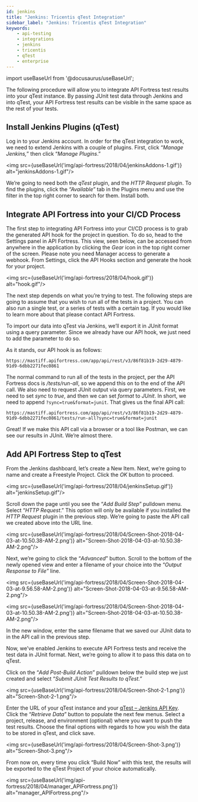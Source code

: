 ```yaml
---
id: jenkins
title: "Jenkins: Tricentis qTest Integration"
sidebar_label: "Jenkins: Tricentis qTest Integration"
keywords:
    - api-testing
    - integrations
    - jenkins
    - tricentis
    - qTest
    - enterprise
---
```


import useBaseUrl from '@docusaurus/useBaseUrl';

The following procedure will allow you to integrate API Fortress test results into your qTest instance. By passing JUnit test data through Jenkins and into qTest, your API Fortress test results can be visible in the same space as the rest of your tests.

## Install Jenkins Plugins (qTest)

Log in to your Jenkins account. In order for the qTest integration to work, we need to extend Jenkins with a couple of plugins. First, click “_Manage Jenkins,_” then click “_Manage Plugins_.”

<img src={useBaseUrl('img/api-fortress/2018/04/jenkinsAddons-1.gif')} alt="jenkinsAddons-1.gif"/>

We’re going to need both the _qTest_ plugin, and the _HTTP Request_ plugin. To find the plugins, click the _“Available”_ tab in the Plugins menu and use the filter in the top right corner to search for them. Install both.

## Integrate API Fortress into your CI/CD Process

The first step to integrating API Fortress into your CI/CD process is to grab the generated API hook for the project in question. To do so, head to the Settings panel in API Fortress. This view, seen below, can be accessed from anywhere in the application by clicking the _Gear_ icon in the top right corner of the screen. Please note you need Manager access to generate a webhook. From Settings, click the API Hooks section and generate the hook for your project.

<img src={useBaseUrl('img/api-fortress/2018/04/hook.gif')} alt="hook.gif"/>

The next step depends on what you’re trying to test. The following steps are going to assume that you wish to run all of the tests in a project. You can also run a single test, or a series of tests with a certain tag. If you would like to learn more about that please contact API Fortress.

To import our data into qTest via Jenkins, we’ll export it in JUnit format using a query parameter. Since we already have our API hook, we just need to add the parameter to do so.

As it stands, our API hook is as follows:

```
https://mastiff.apifortress.com/app/api/rest/v3/86f81b19-2d29-4879-91d9-6dbb2271fec0861
```

The normal command to run all of the tests in the project, per the API Fortress docs is _/tests/run-all_, so we append this on to the end of the API call. We also need to request JUnit output via query parameters. First, we need to set _sync_ to _true_, and then we can set _format_ to _JUnit_. In short, we need to append `?sync=true&format=junit`. That gives us the final API call:

```
https://mastiff.apifortress.com/app/api/rest/v3/86f81b19-2d29-4879-91d9-6dbb2271fec0861/tests/run-all?sync=true&format=junit
```

Great! If we make this API call via a browser or a tool like Postman, we can see our results in JUnit. We’re almost there.

## Add API Fortress Step to qTest

From the Jenkins dashboard, let’s create a New Item. Next, we’re going to name and create a Freestyle Project. Click the _OK_ button to proceed.

<img src={useBaseUrl('img/api-fortress/2018/04/jenkinsSetup.gif')} alt="jenkinsSetup.gif"/>

Scroll down the page until you see the “_Add Build Step_” pulldown menu. Select “_HTTP Request_.” This option will only be available if you installed the _HTTP Request_ plugin in the previous step. We’re going to paste the API call we created above into the URL line.

<img src={useBaseUrl('img/api-fortress/2018/04/Screen-Shot-2018-04-03-at-10.50.38-AM-2.png')} alt="Screen-Shot-2018-04-03-at-10.50.38-AM-2.png"/>

Next, we’re going to click the “_Advanced_” button. Scroll to the bottom of the newly opened view and enter a filename of your choice into the “_Output Response to File”_ line.

<img src={useBaseUrl('img/api-fortress/2018/04/Screen-Shot-2018-04-03-at-9.56.58-AM-2.png')} alt="Screen-Shot-2018-04-03-at-9.56.58-AM-2.png"/>

<img src={useBaseUrl('img/api-fortress/2018/04/Screen-Shot-2018-04-03-at-10.50.38-AM-2.png')} alt="Screen-Shot-2018-04-03-at-10.50.38-AM-2.png"/>

In the new window, enter the same filename that we saved our JUnit data to in the API call in the previous step.

Now, we’ve enabled Jenkins to execute API Fortress tests and receive the test data in JUnit format. Next, we’re going to allow it to pass this data on to qTest.

Click on the “_Add Post-Build Action_” pulldown below the build step we just created and select “_Submit JUnit Test Results to qTest.”_

<img src={useBaseUrl('img/api-fortress/2018/04/Screen-Shot-2-1.png')} alt="Screen-Shot-2-1.png"/>

Enter the URL of your qTest instance and your [qTest – Jenkins API Key](https://support.qasymphony.com/hc/en-us/articles/115002955466-Jenkins-and-Bamboo-Integration#11-configure-the-qtest-jenkins-plugin-for-freestyle). Click the “_Retrieve Data_” button to populate the next few menus. Select a project, release, and environment (optional) where you want to push the test results. Choose the final options with regards to how you wish the data to be stored in qTest, and click save.

<img src={useBaseUrl('img/api-fortress/2018/04/Screen-Shot-3.png')} alt="Screen-Shot-3.png"/>

From now on, every time you click “Build Now” with this test, the results will be exported to the qTest Project of your choice automatically.

<img src={useBaseUrl('img/api-fortress/2018/04/manager_APIFortress.png')} alt="manager_APIFortress.png"/>

